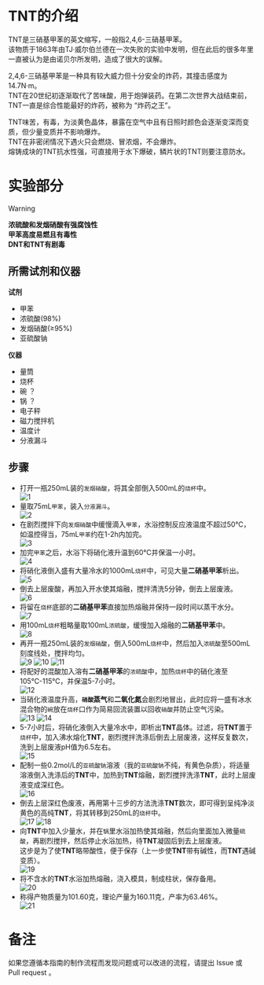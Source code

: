 # TNT的介绍

TNT是三硝基甲苯的英文缩写，一般指2,4,6-三硝基甲苯。  
该物质于1863年由TJ·威尔伯兰德在一次失败的实验中发明，但在此后的很多年里一直被认为是由诺贝尔所发明，造成了很大的误解。  

2,4,6-三硝基甲苯是一种具有较大威力但十分安全的炸药，其撞击感度为14.7N·m。  
TNT在20世纪初逐渐取代了苦味酸，用于炮弹装药。在第二次世界大战结束前，TNT一直是综合性能最好的炸药，被称为 “炸药之王”。  

TNT味苦，有毒，为淡黄色晶体，暴露在空气中且有日照时颜色会逐渐变深而变质，但少量变质并不影响爆炸。  
TNT在非密闭情况下遇火只会燃烧、冒浓烟，不会爆炸。  
熔铸成块的TNT抗水性强，可直接用于水下爆破，鳞片状的TNT则要注意防水。

# 实验部分

> [!Warning]  
> **浓硫酸和发烟硝酸有强腐蚀性**  
> **甲苯高度易燃且有毒性**   
> **DNT和TNT有剧毒**

## 所需试剂和仪器

**试剂** 

* 甲苯
* 浓硫酸(98%)
* 发烟硝酸(≥95%)
* 亚硫酸钠

**仪器**

* 量筒
* 烧杯
* 碗 ？
* 锅 ？
* 电子秤
* 磁力搅拌机
* 温度计
* 分液漏斗

## 步骤

* 打开一瓶250mL装的`发烟硝酸`，将其全部倒入500mL的`烧杯`中。  
![1](1.png)  
* 量取75mL`甲苯`，装入`分液漏斗`。  
![2](2.png)  
* 在剧烈搅拌下向`发烟硝酸`中缓慢滴入`甲苯`，水浴控制反应液温度不超过50℃，如温控得当，75mL`甲苯`约在1-2h内加完。  
![3](3.png)  
* 加完`甲苯`之后，水浴下将硝化液升温到60℃并保温一小时。  
![4](4.png)  
* 将硝化液倒入盛有大量冷水的1000mL`烧杯`中，可见大量**二硝基甲苯**析出。  
![5](5.png)  
* 倒去上层废酸，再加入开水使其熔融，搅拌清洗5分钟，倒去上层废液。  
![6](6.png)  
* 将留在`烧杯`底部的**二硝基甲苯**直接加热熔融并保持一段时间以蒸干水分。  
![7](7.png)  
* 用100mL`烧杯`粗略量取100mL`浓硫酸`，缓慢加入熔融的**二硝基甲苯**中。  
![8](8.png)  
* 再开一瓶250mL装的`发烟硝酸`，倒入500mL`烧杯`中，然后加入`浓硫酸`至500mL刻度线处，搅拌均匀。  
![9](9.png)
![10](10.png)
![11](11.png)  
* 将配好的混酸加入溶有**二硝基甲苯**的`浓硫酸`中，加热`烧杯`中的硝化液至105℃-115℃，并保温5-7小时。  
![12](12.png)  
* 当硝化液温度升高，**`硝酸`蒸气**和**二氧化氮**会剧烈地冒出，此时应将一盛有冰水混合物的`碗`放在`烧杯`口作为简易回流装置以回收`硝酸`并防止空气污染。  
![13](13.png)
![14](14.png)  
* 5-7小时后，将硝化液倒入大量冷水中，即析出**TNT**晶体。过滤，将**TNT**置于`烧杯`中，加入沸水熔化**TNT**，剧烈搅拌洗涤后倒去上层废液，这样反复数次，洗到上层废液pH值为6.5左右。  
![15](15.png)  
* 配制一些0.2mol/L的`亚硫酸钠`溶液（我的`亚硫酸钠`不纯，有黄色杂质），将适量溶液倒入洗涤后的**TNT**中，加热到**TNT**熔融，剧烈搅拌洗涤**TNT**，此时上层废液变成深红色。  
![16](16.png)  
* 倒去上层深红色废液，再用第十三步的方法洗涤**TNT**数次，即可得到呈纯净淡黄色的高纯**TNT**，将其转移到250mL的`烧杯`中。  
![17](17.png)
![18](18.png)  
* 向**TNT**中加入少量水，并在`锅`里水浴加热使其熔融，然后向里面加入微量`硫酸`，再剧烈搅拌，然后停止水浴加热，待**TNT**凝固后到去上层废液。  
这步是为了使**TNT**略带酸性，便于保存（上一步使**TNT**带有碱性，而**TNT**遇碱变质）。  
![19](19.png)  
* 将不含水的**TNT**水浴加热熔融，浇入模具，制成柱状，保存备用。  
![20](20.png)  
* 称得产物质量为101.60克，理论产量为160.11克，产率为63.46%。  
![21](21.png) 

# 备注

如果您遵循本指南的制作流程而发现问题或可以改进的流程，请提出 Issue 或 Pull request 。